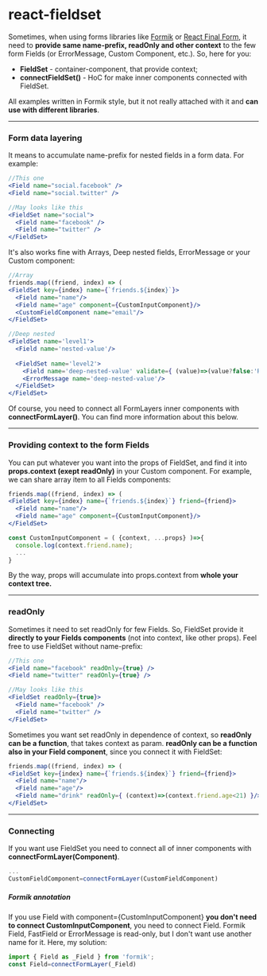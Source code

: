 # react-fieldset

Sometimes, when using forms libraries like [Formik](http://github.com/jaredpalmer/formik) or [React Final Form](https://github.com/final-form/react-final-form), it need to **provide same name-prefix, readOnly and other context** to the few form Fields (or ErrorMessage, Custom Component, etc.). So, here for you: 
* **FieldSet** - container-component, that provide context;
* **connectFieldSet()** - HoC for make inner components connected with FieldSet.

All examples written in Formik style, but it not really attached with it and **can use with different libraries**.
  
***
### Form data layering 
It means to accumulate name-prefix for nested fields in a form data. For example: 
```jsx
//This one
<Field name="social.facebook" />
<Field name="social.twitter" />

//May looks like this
<FieldSet name="social">
  <Field name="facebook" />
  <Field name="twitter" />
</FieldSet>
```
It's also works fine with Arrays, Deep nested fields, ErrorMessage or your Custom component:
```jsx
//Array
friends.map((friend, index) => (
<FieldSet key={index} name={`friends.${index}`}>
  <Field name="name"/>
  <Field name="age" component={CustomInputComponent}/>
  <CustomFieldComponent name="email"/>
</FieldSet>

//Deep nested
<FieldSet name='level1'>
  <Field name='nested-value'/>
  
  <FieldSet name='level2'>
    <Field name='deep-nested-value' validate={ (value)=>(value?false:'Required!') }/>
    <ErrorMessage name='deep-nested-value'/>
  </FieldSet>
</FieldSet>
```
Of course, you need to connect all FormLayers inner components with **connectFormLayer()**. You can find more information about this below.

***
### Providing context to the form Fields
You can put whatever you want into the props of FieldSet, and find it into **props.context (exept readOnly)** in your Custom component. For example, we can share array item to all Fields components:
```jsx
friends.map((friend, index) => (
<FieldSet key={index} name={`friends.${index}`} friend={friend}>
  <Field name="name"/>
  <Field name="age" component={CustomInputComponent}/>
</FieldSet>

const CustomInputComponent = ( {context, ...props} )=>{
  console.log(context.friend.name);
  ...
}

```
By the way, props will accumulate into props.context from **whole your context tree.**

***
### readOnly
Sometimes it need to set readOnly for few Fields. So, FieldSet provide it **directly to your Fields components** (not into context, like other props). Feel free to use FieldSet without name-prefix:
```jsx
//This one
<Field name="facebook" readOnly={true} />
<Field name="twitter" readOnly={true} />

//May looks like this
<FieldSet readOnly={true}>
  <Field name="facebook" />
  <Field name="twitter" />
</FieldSet>
```
Sometimes you want set readOnly in dependence of context, so **readOnly can be a function**, that takes context as param. **readOnly can be a function also in your Field component**, since you connect it with FieldSet:  
```jsx
friends.map((friend, index) => (
<FieldSet key={index} name={`friends.${index}`} friend={friend}>
  <Field name="name"/>
  <Field name="age"/>
  <Field name="drink" readOnly={ (context)=>(context.friend.age<21) }/>
</FieldSet>
```

***
### Connecting
If you want use FieldSet you need to connect all of inner components with **connectFormLayer(Component)**.  
```javascript
...
CustomFieldComponent=connectFormLayer(CustomFieldComponent)
```
##### Formik annotation
If you use Field with component={CustomInputComponent} **you don't need to connect CustomInputComponent**, you need to connect Field. Formik Field, FastField or ErrorMessage is read-only, but I don't want use another name for it. Here, my solution:
```javascript
import { Field as _Field } from 'formik';
const Field=connectFormLayer(_Field)
```
